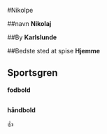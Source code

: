 #Nikolpe  

##navn
__Nikolaj__

##By
__Karlslunde__

##Bedste sted at spise 
__Hjemme__

## Sportsgren
__fodbold__

##
__håndbold__

:+1:
